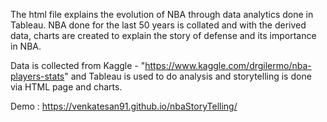 The html file explains the evolution of NBA through data analytics done in Tableau. NBA done for the last 50 years is collated and with the derived data, charts are created to explain the story of defense and its importance in NBA.

Data is collected from Kaggle - "https://www.kaggle.com/drgilermo/nba-players-stats" and Tableau is used to do analysis and storytelling is done via HTML page and charts.

Demo : https://venkatesan91.github.io/nbaStoryTelling/
